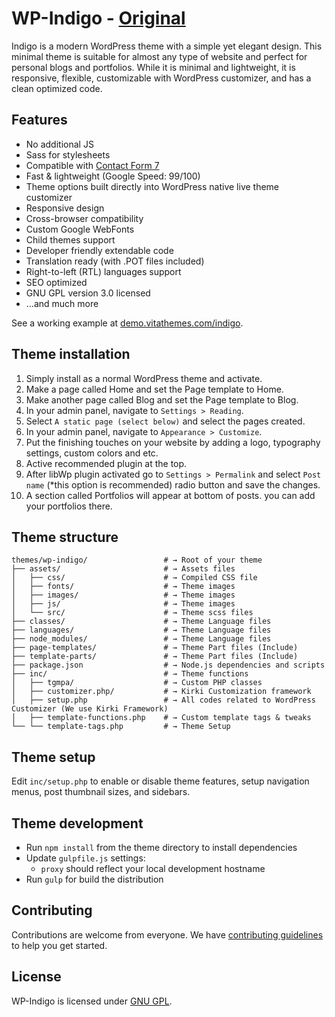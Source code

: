 # WP-Indigo - [Original](https://github.com/vitathemes/wp-indigo)

Indigo is a modern WordPress theme with a simple yet elegant design. This minimal theme is suitable for almost any type of website and perfect for personal blogs and portfolios. While it is minimal and lightweight, it is responsive, flexible, customizable with WordPress customizer, and has a clean optimized code.

## Features

- No additional JS
- Sass for stylesheets
- Compatible with [Contact Form 7](https://wordpress.org/plugins/contact-form-7/)
- Fast & lightweight (Google Speed: 99/100)
- Theme options built directly into WordPress native live theme customizer
- Responsive design
- Cross-browser compatibility
- Custom Google WebFonts
- Child themes support
- Developer friendly extendable code
- Translation ready (with .POT files included)
- Right-to-left (RTL) languages support
- SEO optimized
- GNU GPL version 3.0 licensed
- …and much more

See a working example at [demo.vitathemes.com/indigo](https://demo.vitathemes.com/indigo/).

## Theme installation

1. Simply install as a normal WordPress theme and activate.
2. Make a page called Home and set the Page template to Home.
3. Make another page called Blog and set the Page template to Blog.
4. In your admin panel, navigate to `Settings > Reading`.
5. Select `A static page (select below)` and select the pages created.
6. In your admin panel, navigate to `Appearance > Customize`.
7. Put the finishing touches on your website by adding a logo, typography settings, custom colors and etc.
8. Active recommended plugin at the top.
9. After libWp plugin activated go to `Settings > Permalink` and select `Post name` (\*this option is recommended) radio button and save the changes.
10. A section called Portfolios will appear at bottom of posts. you can add your portfolios there.

## Theme structure

```shell
themes/wp-indigo/                 # → Root of your theme
├── assets/                       # → Assets files
│   ├── css/                      # → Compiled CSS file
│   ├── fonts/                    # → Theme images
│   ├── images/                   # → Theme images
│   ├── js/                       # → Theme images
│   └── src/                      # → Theme scss files
├── classes/                      # → Theme Language files
├── languages/                    # → Theme Language files
├── node_modules/                 # → Theme Language files
├── page-templates/               # → Theme Part files (Include)
├── template-parts/               # → Theme Part files (Include)
├── package.json                  # → Node.js dependencies and scripts
├── inc/                          # → Theme functions
│   ├── tgmpa/                    # → Custom PHP classes
│   ├── customizer.php/           # → Kirki Customization framework
│   ├── setup.php                 # → All codes related to WordPress Customizer (We use Kirki Framework)
│   ├── template-functions.php    # → Custom template tags & tweaks
└── └── template-tags.php         # → Theme Setup
```

## Theme setup

Edit `inc/setup.php` to enable or disable theme features, setup navigation menus, post thumbnail sizes, and sidebars.

## Theme development

- Run `npm install` from the theme directory to install dependencies
- Update `gulpfile.js` settings:
  - `proxy` should reflect your local development hostname
- Run `gulp` for build the distribution

## Contributing

Contributions are welcome from everyone. We have [contributing guidelines](CONTRIBUTING.md) to help you get started.

## License

WP-Indigo is licensed under [GNU GPL](LICENSE).
